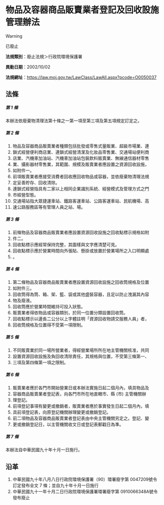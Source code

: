 # 物品及容器商品販賣業者登記及回收設施管理辦法


> [!WARNING]
> 已廢止


**法規類別**：廢止法規＞行政院環境保護署

**異動日期**：2002/10/02  

**法規網址**：https://law.moj.gov.tw/LawClass/LawAll.aspx?pcode=O0050037



## 法條
##### 第 1 條
本辦法依廢棄物清理法第十條之一第一項至第三項及第五項規定訂定之。

##### 第 2 條
1. 物品及容器商品販賣業者種類包括批發或零售式量販業、超級市場業、連
1. 鎖式經營便利商店業、連鎖式經營清潔及化妝品零售業、交通場站便利商
1. 店業、汽機車加油站、汽機車加油站包裝飲料販賣業、無線通信器材零售
1. 業、攝影器材零售業，其範圍、規模及販賣業者應設置之資源回收設施，
1. 如附件一。
1. 前項販賣業者應接受消費者回收應回收物品或容器，並依廢棄物清理法規
1. 定妥善貯存、回收清除。
1. 連鎖式經營指具有二家以上相同企業識別系統、經營模式及管理方式之門
1. 市經營型態。
1. 交通場站指大眾捷運車站、鐵路客運車站、公路客運車站、民航機場、高
1. 速公路服務區等有管理人員之站、場。

##### 第 3 條
1. 前條物品及容器商品販賣業者應設置資源回收設施之回收點標示規格如附
1. 件二。
1. 回收點標示應經常保持完整，其圖樣與文字應清楚可見。
1. 回收點標示應於營業時間向外張貼、懸掛或放置於營業場所之入口明顯處
1. 。

##### 第 4 條
1. 第二條物品及容器商品販賣業者應設置資源回收設施之回收筒規格及位置
1. 如附件三。
1. 回收筒得為筒、箱、架、籃、袋或其他盛裝容器，且足以防止洩漏其內容
1. 物及廢液。
1. 回收筒應於營業時間維持可投入狀態。
1. 販賣業者得依物品或容器類別，於同一位置分類設置回收筒。
1. 回收點標示以邊長二公分以上字體註明「資源回收物請交服務人員」者，
1. 回收筒規格及位置得不受第一項限制。

##### 第 5 條
1. 不同販賣業於同一場所營業者，得經營業場所所在地主管機關核准，共同
1. 設置資源回收設施及負回收清除責任，其規格與位置，不受第三條第一、
1. 三項及第四條第一項之限制。

##### 第 6 條
1. 販賣業者應於各門市開始營業日或本辦法實施日起二個月內，填具物品及
1. 容器商品販賣業者登記表，向各門市所在地直轄市、縣 (市) 主管機關辦
1. 理登記。
1. 前項登記事項有變更或撤銷者，販賣業者應於事實發生日起二個月內，填
1. 具前項登記表，向原登記機關辦理變更或撤銷登記。
1. 前二項物品及容器商品販賣業者登記表由中央主管機關另定之。登記、變
1. 更或撤銷登記日，以主管機關收文日或登記表郵戳日為準。

##### 第 7 條
本辦法自中華民國九十年十月一日施行。

## 沿革
1. 中華民國九十年八月八日行政院環境保護署（90）環署廢字第 0047209號令訂定發布全文 7  條；並自九十年十月一日施行
1. 中華民國九十一年十月二日行政院環境保護署環署廢字第 0910066348A號令發布廢止
